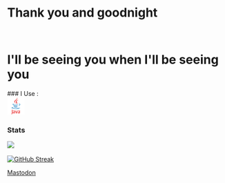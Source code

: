 <h1>
Thank you and goodnight
</h1>
<img src="https://komarev.com/ghpvc/?username=JessSystemV&style=flat-square&color=blue" alt=""/>

<h1>
I'll be seeing you when I'll be seeing you
</h1>
### I Use :
<div>
  <img src="https://github.com/devicons/devicon/blob/master/icons/java/java-original-wordmark.svg" title="Java" alt="Java" width="40" height="40"/>&nbsp;
  
 
 
</div>


### Stats

![](https://github-readme-stats.vercel.app/api?username=JessSystemV&theme=dark&hide_border=false&include_all_commits=true&count_private=true)

[![GitHub Streak](http://github-readme-streak-stats.herokuapp.com?user=JessSystemV&theme=dark&hide_border=true)](https://git.io/streak-stats)

<a rel="me" href="https://masto.meowly.org/@jess">Mastodon</a>
